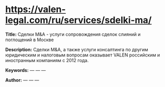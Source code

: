 # https://valen-legal.com/ru/services/sdelki-ma/

**Title:** Сделки M&A - услуги сопровождения сделок слияний и поглощений в Москве

**Description:** Сделки M&A, а также услуги консалтинга по другим юридическим и налоговым вопросам оказывает VALEN российским и иностранным компаниям с 2012 года.

**Keywords:** — — —

**Author:** — — —

